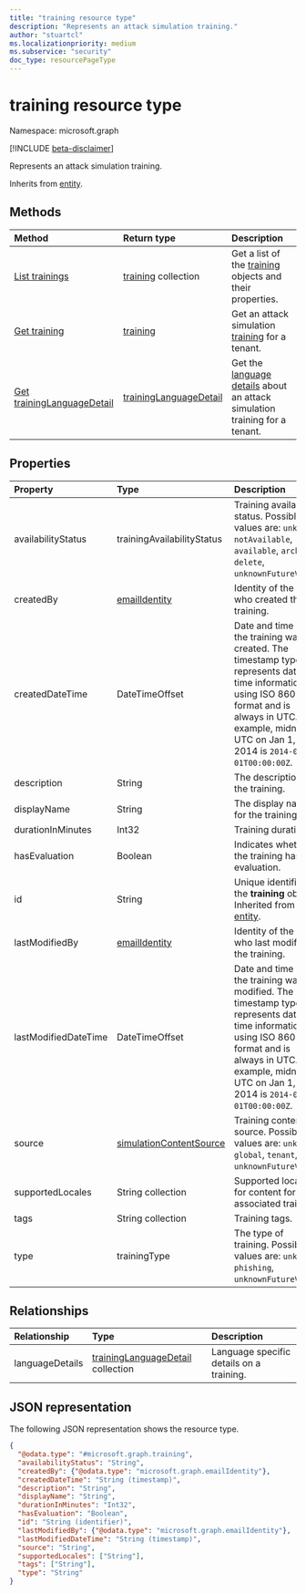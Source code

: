 ```yaml
---
title: "training resource type"
description: "Represents an attack simulation training."
author: "stuartcl"
ms.localizationpriority: medium
ms.subservice: "security"
doc_type: resourcePageType
---
```


# training resource type

Namespace: microsoft.graph

[!INCLUDE [beta-disclaimer](../../includes/beta-disclaimer.md)]

Represents an attack simulation training.

Inherits from [entity](../resources/entity.md).

## Methods

|Method|Return type|Description|
|:---|:---|:---|
|[List trainings](../api/attacksimulationroot-list-trainings.md)|[training](../resources/training.md) collection|Get a list of the [training](../resources/training.md) objects and their properties.|
|[Get training](../api/training-get.md)|[training](../resources/training.md)|Get an attack simulation [training](../resources/training.md) for a tenant. |
|[Get trainingLanguageDetail](../api/traininglanguagedetail-get.md)|[trainingLanguageDetail](../resources/traininglanguagedetail.md) |Get the [language details](../resources/traininglanguagedetail.md) about an attack simulation training for a tenant.|

## Properties

|Property|Type|Description|
|:---|:---|:---|
|availabilityStatus|trainingAvailabilityStatus|Training availability status. Possible values are: `unknown`, `notAvailable`, `available`, `archive`, `delete`, `unknownFutureValue`.|
|createdBy|[emailIdentity](../resources/emailidentity.md)|Identity of the user who created the training.|
|createdDateTime|DateTimeOffset|Date and time when the training was created. The timestamp type represents date and time information using ISO 8601 format and is always in UTC. For example, midnight UTC on Jan 1, 2014 is `2014-01-01T00:00:00Z`.|
|description|String|The description for the training.|
|displayName|String|The display name for the training.|
|durationInMinutes|Int32|Training duration.|
|hasEvaluation|Boolean|Indicates whether the training has any evaluation.|
|id|String|Unique identifier for the **training** object. Inherited from [entity](../resources/entity.md).|
|lastModifiedBy|[emailIdentity](../resources/emailidentity.md)|Identity of the user who last modified the training.|
|lastModifiedDateTime|DateTimeOffset|Date and time when the training was last modified. The timestamp type represents date and time information using ISO 8601 format and is always in UTC. For example, midnight UTC on Jan 1, 2014 is `2014-01-01T00:00:00Z`.|
|source|[simulationContentSource](../resources/simulation.md#simulationcontentsource-values)|Training content source. Possible values are: `unknown`, `global`, `tenant`, `unknownFutureValue`.|
|supportedLocales|String collection|Supported locales for content for the associated training.|
|tags|String collection|Training tags.|
|type|trainingType|The type of training. Possible values are: `unknown`, `phishing`, `unknownFutureValue`.|

## Relationships

|Relationship|Type|Description|
|:---|:---|:---|
|languageDetails|[trainingLanguageDetail](../resources/traininglanguagedetail.md) collection|Language specific details on a training.|

## JSON representation

The following JSON representation shows the resource type.

<!-- {
  "blockType": "resource",
  "keyProperty": "id",
  "@odata.type": "microsoft.graph.training",
  "baseType": "microsoft.graph.entity",
  "openType": false
}
-->
``` json
{
  "@odata.type": "#microsoft.graph.training",
  "availabilityStatus": "String",
  "createdBy": {"@odata.type": "microsoft.graph.emailIdentity"},
  "createdDateTime": "String (timestamp)",
  "description": "String",
  "displayName": "String",
  "durationInMinutes": "Int32",
  "hasEvaluation": "Boolean",
  "id": "String (identifier)",
  "lastModifiedBy": {"@odata.type": "microsoft.graph.emailIdentity"},
  "lastModifiedDateTime": "String (timestamp)",
  "source": "String",
  "supportedLocales": ["String"],
  "tags": ["String"],
  "type": "String"
}
```
